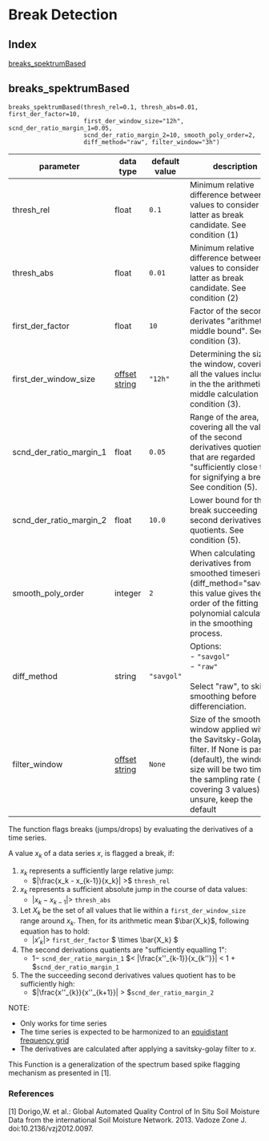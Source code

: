 # Break Detection

## Index
[breaks_spektrumBased](#breaks_spektrumbased)

## breaks_spektrumBased

```                            
breaks_spektrumBased(thresh_rel=0.1, thresh_abs=0.01, first_der_factor=10,
                     first_der_window_size="12h", scnd_der_ratio_margin_1=0.05,
                     scnd_der_ratio_margin_2=10, smooth_poly_order=2,
                     diff_method="raw", filter_window="3h")
```

| parameter               | data type                                                     | default value | description                                                                                                                                                                                                  |
| ------                  | ------                                                        | ------        | ----                                                                                                                                                                                                         |
| thresh_rel              | float                                                         | `0.1`         | Minimum relative difference between two values to consider the latter as break candidate. See condition (1)                                                                                                  |
| thresh_abs              | float                                                         | `0.01`        | Minimum relative difference between two values to consider the latter as break candidate. See condition (2)                                                                                                  |
| first_der_factor        | float                                                         | `10`          | Factor of the second derivates "arithmetic middle bound". See condition (3).                                                                                                                                 |
| first_der_window_size   | [offset string](docs/ParameterDescriptions.md#offset-strings) | `"12h"`       | Determining the size of the window, covering all the values included in the the arithmetic middle calculation of condition (3).                                                                              |
| scnd_der_ratio_margin_1 | float                                                         | `0.05`        | Range of the area, covering all the values of the second derivatives quotient, that are regarded "sufficiently close to 1" for signifying a break. See condition (5).                                        |
| scnd_der_ratio_margin_2 | float                                                         | `10.0`        | Lower bound for the break succeeding second derivatives quotients. See condition (5).                                                                                                                        |
| smooth_poly_order       | integer                                                       | `2`           | When calculating derivatives from smoothed timeseries (diff_method="savgol"), this value gives the order of the fitting polynomial calculated in the smoothing process.                                      |
| diff_method             | string                                                        | `"savgol"`    | Options: <br/> - `"savgol"`  <br/> - `"raw"` <br/><br/> Select "raw", to skip smoothing before differenciation.                                                                                              |
| filter_window           | [offset string](docs/ParameterDescriptions.md#offset-strings) | `None`        | Size of the smoothing window applied with the Savitsky-Golay filter. If None is passed (default), the window size will be two times the sampling rate (thus, covering 3 values). If unsure, keep the default |


The function flags breaks (jumps/drops) by evaluating the derivatives of a time series.

A value $`x_k`$ of a data series $`x`$, is flagged a break, if:

1. $`x_k`$ represents a sufficiently large relative jump:
    * $`|\frac{x_k - x_{k-1}}{x_k}| >`$ `thresh_rel`
2. $`x_k`$ represents a sufficient absolute jump in the course of data values:
    * $`|x_k - x_{k-1}| >`$ `thresh_abs`
3. Let $`X_k`$ be the set of all values that lie within a `first_der_window_size` range around $`x_k`$. Then, for its arithmetic mean $`\bar{X_k}`$, following equation has to hold:
    * $`|x'_k| >`$ `first_der_factor` $` \times \bar{X_k} `$
4. The second derivations quatients are "sufficiently equalling 1":
    * $` 1 -`$ `scnd_der_ratio_margin_1` $`< |\frac{x''_{k-1}}{x_{k''}}| < 1 + `$`scnd_der_ratio_margin_1`
5. The the succeeding second derivatives values quotient has to be sufficiently high:
    * $`|\frac{x''_{k}}{x''_{k+1}}| > `$`scnd_der_ratio_margin_2`

NOTE:
- Only works for time series
- The time series is expected to be harmonized to an
  [equidistant frequency grid](docs/funcs/TimeSeriesHarmonization.md)
- The derivatives are calculated after applying a savitsky-golay filter
  to $`x`$.


This Function is a generalization of the spectrum based spike flagging
mechanism as presented in [1].

### References
[1] Dorigo,W. et al.: Global Automated Quality Control of In Situ Soil Moisture
    Data from the international Soil Moisture Network. 2013. Vadoze Zone J.
    doi:10.2136/vzj2012.0097.

